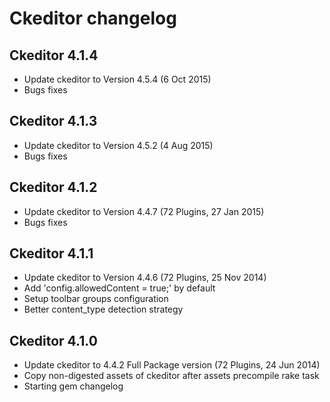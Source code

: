 # Ckeditor changelog

## Ckeditor 4.1.4
  
  * Update ckeditor to Version 4.5.4 (6 Oct 2015)
  * Bugs fixes

## Ckeditor 4.1.3
  
  * Update ckeditor to Version 4.5.2 (4 Aug 2015)
  * Bugs fixes

## Ckeditor 4.1.2
  
  * Update ckeditor to Version 4.4.7 (72 Plugins, 27 Jan 2015)
  * Bugs fixes

## Ckeditor 4.1.1
  
  * Update ckeditor to Version 4.4.6 (72 Plugins, 25 Nov 2014)
  * Add 'config.allowedContent = true;' by default
  * Setup toolbar groups configuration
  * Better content_type detection strategy

## Ckeditor 4.1.0
  
  * Update ckeditor to 4.4.2 Full Package version (72 Plugins, 24 Jun 2014)
  * Copy non-digested assets of ckeditor after assets precompile rake task
  * Starting gem changelog